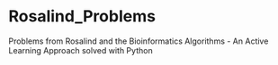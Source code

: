 # Rosalind_Problems

Problems from Rosalind and the Bioinformatics Algorithms - An Active Learning Approach solved with Python
